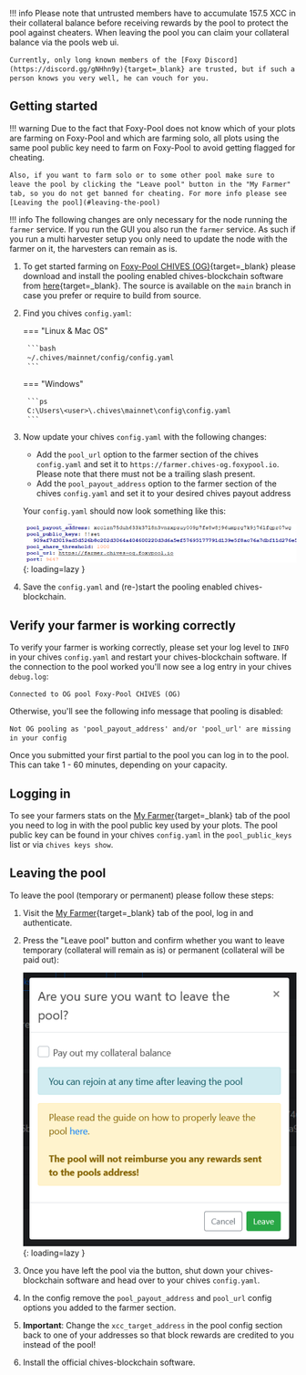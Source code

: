 !!! info
    Please note that untrusted members have to accumulate 157.5 XCC in their collateral balance before receiving rewards by the pool to protect the pool against cheaters. When leaving the pool you can claim your collateral balance via the pools web ui.

    Currently, only long known members of the [Foxy Discord](https://discord.gg/gNHhn9y){target=_blank} are trusted, but if such a person knows you very well, he can vouch for you.

## Getting started

!!! warning
    Due to the fact that Foxy-Pool does not know which of your plots are farming on Foxy-Pool and which are farming solo, all plots using the same pool public key need to farm on Foxy-Pool to avoid getting flagged for cheating.

    Also, if you want to farm solo or to some other pool make sure to leave the pool by clicking the "Leave pool" button in the "My Farmer" tab, so you do not get banned for cheating. For more info please see [Leaving the pool](#leaving-the-pool)

!!! info
    The following changes are only necessary for the node running the `farmer` service. If you run the GUI you also run the `farmer` service. As such if you run a multi harvester setup you only need to update the node with the farmer on it, the harvesters can remain as is.

1. To get started farming on [Foxy-Pool CHIVES (OG)](https://chives-og.foxypool.io){target=_blank} please download and install the pooling enabled chives-blockchain software from [here](https://github.com/felixbrucker/chives-blockchain/releases/latest){target=_blank}. The source is available on the `main` branch in case you prefer or require to build from source.
2. Find you chives `config.yaml`:
   
    === "Linux & Mac OS"

        ```bash
        ~/.chives/mainnet/config/config.yaml
        ```
   
    === "Windows"

        ```ps
        C:\Users\<user>\.chives\mainnet\config\config.yaml
        ```

3. Now update your chives `config.yaml` with the following changes:
    - Add the `pool_url` option to the farmer section of the chives `config.yaml` and set it to `https://farmer.chives-og.foxypool.io`. Please note that there must not be a trailing slash present.
    - Add the `pool_payout_address` option to the farmer section of the chives `config.yaml` and set it to your desired chives payout address

    Your `config.yaml` should now look something like this:

    ![config example](../../../../assets/img/getting-started/foxy-pool-chives-og-config-example.png){: loading=lazy }

4. Save the `config.yaml` and (re-)start the pooling enabled chives-blockchain.

## Verify your farmer is working correctly

To verify your farmer is working correctly, please set your log level to `INFO` in your chives `config.yaml` and restart your chives-blockchain software.
If the connection to the pool worked you'll now see a log entry in your chives `debug.log`:
```
Connected to OG pool Foxy-Pool CHIVES (OG)
```
Otherwise, you'll see the following info message that pooling is disabled:
```
Not OG pooling as 'pool_payout_address' and/or 'pool_url' are missing in your config
```

Once you submitted your first partial to the pool you can log in to the pool. This can take 1 - 60 minutes, depending on your capacity.

## Logging in

To see your farmers stats on the [My Farmer](https://chives-og.foxypool.io/my-farmer){target=_blank} tab of the pool you need to log in with the pool public key used by your plots. The pool public key can be found in your chives `config.yaml` in the `pool_public_keys` list or via `chives keys show`.

## Leaving the pool

To leave the pool (temporary or permanent) please follow these steps:

1. Visit the [My Farmer](https://chives-og.foxypool.io/my-farmer){target=_blank} tab of the pool, log in and authenticate.
2. Press the "Leave pool" button and confirm whether you want to leave temporary (collateral will remain as is) or permanent (collateral will be paid out):

    ![leave pool](../../../../assets/img/getting-started/leave-chia-pool.png){: loading=lazy }

3. Once you have left the pool via the button, shut down your chives-blockchain software and head over to your chives `config.yaml`.
4. In the config remove the `pool_payout_address` and `pool_url` config options you added to the farmer section.
5. **Important**: Change the `xcc_target_address` in the pool config section back to one of your addresses so that block rewards are credited to you instead of the pool!
6. Install the official chives-blockchain software.
